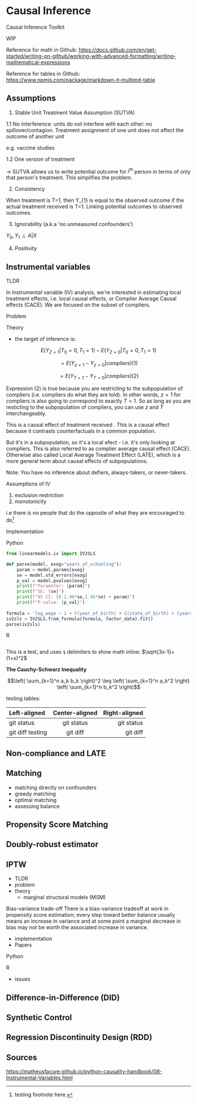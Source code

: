 # Causal Inference
Causal Inference Toolkit

WIP

Reference for math in Github: https://docs.github.com/en/get-started/writing-on-github/working-with-advanced-formatting/writing-mathematical-expressions

Reference for tables in Github: https://www.npmjs.com/package/markdown-it-multimd-table


## Assumptions

1. Stable Unit Treatment Value Assumption (SUTVA)

  1.1 No interference: units do not interfere with each other: no spillover/contagion. Treatment assignment of one unit does not affect the outcome of another unit

e.g. vaccine studies

  1.2 One version of treatment

-> SUTVA allows us to write potential outcome for $i^{th}$ person in terms of only that person's treatment. This simplifies the problem.

2. Consistency

  When treatment is T=1, then Y_{1} is equal to the observed outcome if the actual treatment received is T=1. Linking potential outcomes to observed outcomes.

3. Ignorability (a.k.a 'no unmeasured confounders')

$Y_0, Y_1 \perp A|X$
  
4. Positivity

## Instrumental variables

TLDR

In Instrumental variable (IV) analysis, we're interested in estimating local treatment effects, i.e. local causal effects, or Complier Average Causal effects (CACE). We are focused on the subset of compliers.

Problem

Theory

- the target of inference is: 




$$E(Y_{Z=1}|T_0=0,T_1=1) - E(Y_{Z=0} | T_0=0, T_1=1)$$

$$=E(Y_{z=1}-Y_{z=0}|compliers) (1)$$

$$=E(Y_{T=1}-Y_{T=0}|compliers)(2)$$

Expression (2) is true because you are restricting to the subpopulation of compliers (i.e. compliers do what they are told). In other words, $z=1$ for compliers is also going to correspond to exactly $T=1$. So as long as you are resticting to the subpopulation of compliers, you can use $z$ and $T$ interchangeably.

This is a causal effect of treatment received
.
This is a causal effect because it contrasts counterfactuals in a common population. 

But it's in a subpopulation, so it's a local efect - i.e. it's only looking at compliers. This is also referred to as complier average causal effect (CACE).  Otherwise also called Local Average Treatment Effect (LATE), which is a more general term about causal effects of subpopulations. 

Note: You have no inference about defiers, always-takers, or never-takers.


Assumptions of IV

1. exclusion restriction
2. monotonicity

i.e there is no people that do the opposite of what they are encouraged to do[^1]

Implementation

Python

```Python
from linearmodels.iv import IV2SLS

def parse(model, exog="years_of_schooling"):
    param = model.params[exog]
    se = model.std_errors[exog]
    p_val = model.pvalues[exog]
    print(f"Parameter: {param}")
    print(f"SE: {se}")
    print(f"95 CI: {(-1.96*se,1.96*se) + param}")
    print(f"P-value: {p_val}")
    
formula = 'log_wage ~ 1 + C(year_of_birth) + C(state_of_birth) + [years_of_schooling ~ q4]'
iv2sls = IV2SLS.from_formula(formula, factor_data).fit()
parse(iv2sls)


```


R

```R


````

This is a test, and uses `$` delimiters to show math inline: $\sqrt{3x-1}+(1+x)^2$

**The Cauchy-Schwarz Inequality**

$$\left( \sum_{k=1}^n a_k b_k \right)^2 \leq \left( \sum_{k=1}^n a_k^2 \right) \left( \sum_{k=1}^n b_k^2 \right)$$

testing tables:

| Left-aligned | Center-aligned | Right-aligned |
| :---         |     :---:      |          ---: |
| git status   | git status     | git status    |
| git diff testing | git diff       | git diff      |





## Non-compliance and LATE 


## Matching 


- matching directly on confounders
- greedy matching
- optimal matching
- assessing balance




## Propensity Score Matching


## Doubly-robust estimator


## IPTW

- TLDR
- problem
- theory
  - marginal structural models (MSM)
  
Bias-variance trade-off
There is a bias-variance tradeoff at work in propensity score estimation; every step toward better balance usually means an increase in variance and at some point a marginal decrease in bias may not be worth the associated increase in variance.

- implementation
- Papers

Python


R



- issues


## Difference-in-Difference (DID)




## Synthetic Control





## Regression Discontinuity Design (RDD)






## Sources 

https://matheusfacure.github.io/python-causality-handbook/08-Instrumental-Variables.html

[^1]: testing footnote here.


